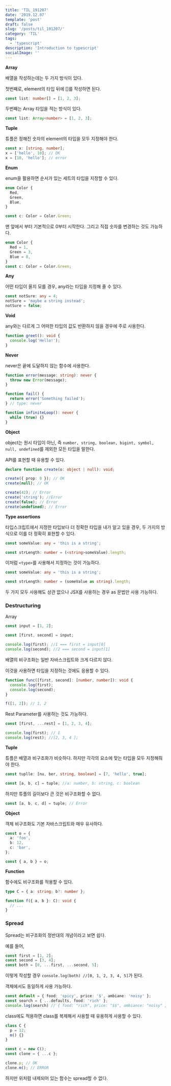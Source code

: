 ```yaml
---
title: 'TIL_191207'
date: '2019.12.07'
template: 'post'
draft: false
slug: '/posts/til_191207/'
category: 'TIL'
tags:
  - 'typescript'
description: 'Introduction to typescript'
socialImage: ''
---
```


**Array**

배열을 작성하는데는 두 가지 방식이 있다.

첫번째로, element의 타입 뒤에 []를 작성하면 된다.

```ts
const list: number[] = [1, 2, 3];
```

두번째는 Array 타입을 적는 방식이 있다.

```ts
const list: Array<number> = [1, 2, 3];
```

**Tuple**

튜플은 정해진 숫자의 element의 타입을 모두 지정해야 한다.

```ts
const x: [string, number];
x = ['hello', 10]; // OK
x = [10, 'hello']; // error
```

**Enum**

enum을 활용하면 순서가 있는 세트의 타입을 지정할 수 있다.

```ts
enum Color {
  Red,
  Green,
  Blue,
}

const c: Color = Color.Green;
```

맨 앞에서 부터 기본적으로 0부터 시작한다. 그리고 직접 숫자를 변경하는 것도 가능하다.

```ts
enum Color {
  Red = 1,
  Green = 3,
  Blue = 8,
}
const c: Color = Color.Green;
```

**Any**

어떤 타입이 올지 모를 경우, any라는 타입을 지정해 줄 수 있다.

```ts
const notSure: any = 4;
notSure = 'maybe a string instead';
notSure = false;
```

**Void**

any와는 다르게 그 어떠한 타입의 값도 반환하지 않을 경우에 주로 사용한다.

```ts
function greet(): void {
  console.log('Hello!');
}
```

**Never**

never은 끝에 도달하지 않는 함수에 사용한다.

```ts
function error(message: string): never {
  throw new Error(message);
}

function fail() {
  return error('Something failed');
} // type: never

function infiniteLoop(): never {
  while (true) {}
}
```

**Object**

object는 원시 타입이 아닌, 즉 `number, string, boolean, bigint, symbol, null, undefined`를 제외한 모든 타입을 말한다.

API를 표현할 때 유용할 수 있다.

```ts
declare function create(o: object | null): void;

create({ prop: 0 }); // OK
create(null); // OK

create(42); // Error
create('string'); //Error
create(false); // Error
create(undefined); // Error
```

**Type assertions**

타입스크립트에서 지정한 타입보다 더 정확한 타입을 내가 알고 있을 경우, 두 가지의 방식으로 이를 더 정확히 표현할 수 있다.

```ts
const someValue: any = 'this is a string';

const strLength: number = (<string>someValue).length;
```

이처럼 `<type>`를 사용해서 지정하는 것이 가능하다.

```ts
const someValue: any = 'this is a string';

const strLength: number = (someValue as string).length;
```

두 가지 모두 사용해도 상관 없으나 JSX를 사용하는 경우 as 문법만 사용 가능하다.

### **Destructuring**

Array

```ts
const input = [1, 2];

const [first, second] = input;

console.log(first); //1 === first = input[0]
console.log(second); //2 === second = input[1]
```

배열의 비구조화는 일반 자바스크립트와 크게 다르지 않다.

이것을 사용하면 타입을 지정하는 것에도 응용할 수 있다.

```ts
function func([first, second]: [number, number]): void {
  console.log(first);
  console.log(second);
}

f([1, 2]); // 1, 2
```

Rest Parameter를 사용하는 것도 가능하다.

```ts
const [first, ...rest] = [1, 2, 3, 4];

console.log(first); // 1
console.log(rest); //[2, 3, 4 ];
```

**Tuple**

튜플은 배열과 비구조화가 비슷하다. 하지만 각각의 요소에 맞는 타입을 모두 지정해줘야 한다.

```ts
const tuplle: [nu, ber, string, boolean] = [7, 'hello', true];

const [a, b, c] = tuple; //a: number, b: string, c: boolean
```

하지만 튜플의 길이보다 큰 것은 비구조화할 수 없다.

```ts
const [a, b, c, d] = tuple; // Error
```

**Object**

객체 비구조화도 기본 자바스크립트와 매우 유사하다.

```ts
const o = {
  a: 'foo',
  b: 12,
  c: 'bar',
};

const { a, b } = o;
```

**Function**

함수에도 비구조화를 적용할 수 있다.

```ts
type C = { a: string; b?: number };

function f({ a, b }: C): void {
  // ...
}
```

### **Spread**

Spread는 비구조화의 정반대의 개념이라고 보면 쉽다.

예를 들어,

```ts
const first = [1, 2];
const second = [3, 4];
const both = [0, ...first, ...second, 5];
```

이렇게 작성할 경우 `console.log(both) //[0, 1, 2, 3, 4, 5]`가 된다.

객체에서도 동일하게 사용 가능하다.

```ts
const default = { food: 'spicy', price: '$', ambiane: 'noisy' };
const search = { ...defaults, food: 'rich' };
console.log(search) // { food: "rich", price: "$$", ambiance: "noisy" }
```

class에도 적용하면 class를 복제해서 사용할 때 유용하게 사용할 수 있다.

```ts
class C {
  p = 12;
  m() {}
}

const c = new C();
const clone = { ...c };

clone.p; // OK
clone.m(); // ERROR
```

하지만 위처럼 내제되어 있는 함수는 spread할 수 없다.
